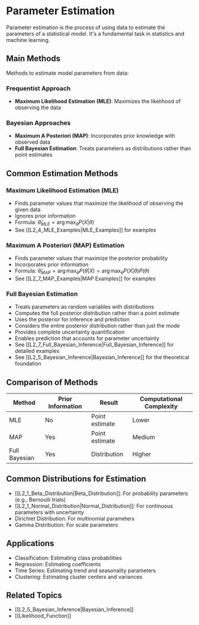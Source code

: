 # Parameter Estimation

Parameter estimation is the process of using data to estimate the parameters of a statistical model. It's a fundamental task in statistics and machine learning.

## Main Methods
Methods to estimate model parameters from data:

### Frequentist Approach
- **Maximum Likelihood Estimation (MLE)**: Maximizes the likelihood of observing the data

### Bayesian Approaches
- **Maximum A Posteriori (MAP)**: Incorporates prior knowledge with observed data
- **Full Bayesian Estimation**: Treats parameters as distributions rather than point estimates

## Common Estimation Methods

### Maximum Likelihood Estimation (MLE)

- Finds parameter values that maximize the likelihood of observing the given data
- Ignores prior information
- Formula: $\hat{\theta}_{MLE} = \arg\max_{\theta} P(X|\theta)$
- See [[L2_4_MLE_Examples|MLE_Examples]] for examples

### Maximum A Posteriori (MAP) Estimation

- Finds parameter values that maximize the posterior probability
- Incorporates prior information
- Formula: $\hat{\theta}_{MAP} = \arg\max_{\theta} P(\theta|X) = \arg\max_{\theta} P(X|\theta)P(\theta)$
- See [[L2_7_MAP_Examples|MAP Examples]] for examples

### Full Bayesian Estimation

- Treats parameters as random variables with distributions
- Computes the full posterior distribution rather than a point estimate
- Uses the posterior for inference and prediction
- Considers the entire posterior distribution rather than just the mode
- Provides complete uncertainty quantification
- Enables prediction that accounts for parameter uncertainty
- See [[L2_7_Full_Bayesian_Inference|Full_Bayesian_Inference]] for detailed examples
- See [[L2_5_Bayesian_Inference|Bayesian_Inference]] for the theoretical foundation

## Comparison of Methods

| Method | Prior Information | Result | Computational Complexity |
|--------|-------------------|--------|--------------------------|
| MLE    | No                | Point estimate | Lower |
| MAP    | Yes               | Point estimate | Medium |
| Full Bayesian | Yes       | Distribution | Higher |

## Common Distributions for Estimation

- [[L2_1_Beta_Distribution|Beta_Distribution]]: For probability parameters (e.g., Bernoulli trials)
- [[L2_1_Normal_Distribution|Normal_Distribution]]: For continuous parameters with uncertainty
- Dirichlet Distribution: For multinomial parameters
- Gamma Distribution: For scale parameters

## Applications

- Classification: Estimating class probabilities
- Regression: Estimating coefficients
- Time Series: Estimating trend and seasonality parameters
- Clustering: Estimating cluster centers and variances

## Related Topics

- [[L2_5_Bayesian_Inference|Bayesian_Inference]]
- [[Likelihood_Function]] 